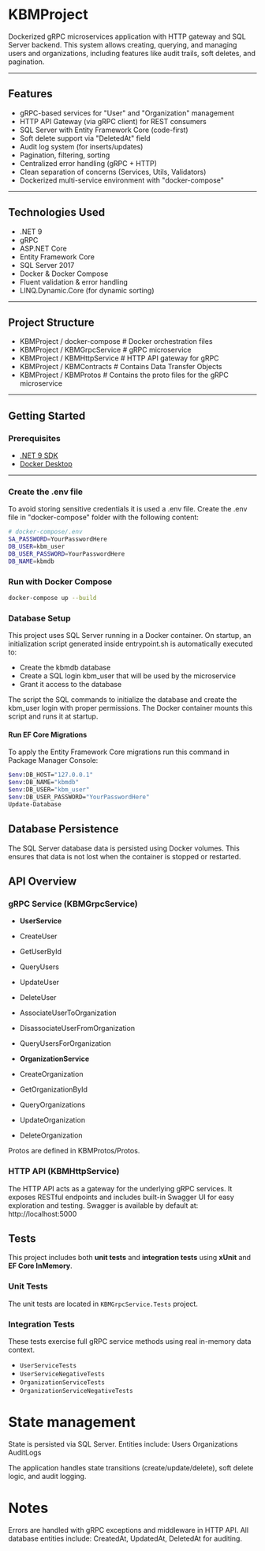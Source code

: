 # KBMProject

Dockerized gRPC microservices application with HTTP gateway and SQL Server backend. This system allows creating, querying, and managing users and organizations, including features like audit trails, soft deletes, and pagination.

---

## Features

- gRPC-based services for "User" and "Organization" management
- HTTP API Gateway (via gRPC client) for REST consumers
- SQL Server with Entity Framework Core (code-first)
- Soft delete support via "DeletedAt" field
- Audit log system (for inserts/updates)
- Pagination, filtering, sorting
- Centralized error handling (gRPC + HTTP)
- Clean separation of concerns (Services, Utils, Validators)
- Dockerized multi-service environment with "docker-compose"

---

## Technologies Used

- .NET 9
- gRPC
- ASP.NET Core
- Entity Framework Core
- SQL Server 2017
- Docker & Docker Compose
- Fluent validation & error handling
- LINQ.Dynamic.Core (for dynamic sorting)

---

## Project Structure
- KBMProject / docker-compose # Docker orchestration files
- KBMProject / KBMGrpcService # gRPC microservice
- KBMProject / KBMHttpService # HTTP API gateway for gRPC
- KBMProject / KBMContracts # Contains Data Transfer Objects
- KBMProject / KBMProtos # Contains the proto files for the gRPC microservice
---

## Getting Started

### Prerequisites

- [.NET 9 SDK](https://dotnet.microsoft.com/download)
- [Docker Desktop](https://www.docker.com/products/docker-desktop)

---

### Create the .env file
To avoid storing sensitive credentials it is used a .env file. Create the .env file in "docker-compose" folder with the following content:
```bash
# docker-compose/.env
SA_PASSWORD=YourPasswordHere
DB_USER=kbm_user
DB_USER_PASSWORD=YourPasswordHere
DB_NAME=kbmdb
```

### Run with Docker Compose

```bash
docker-compose up --build
```

### Database Setup
This project uses SQL Server running in a Docker container. On startup, an initialization script generated inside entrypoint.sh is automatically executed to:
- Create the kbmdb database
- Create a SQL login kbm_user that will be used by the microservice
- Grant it access to the database

The script the SQL commands to initialize the database and create the kbm_user login with proper permissions.
The Docker container mounts this script and runs it at startup.

#### Run EF Core Migrations
To apply the Entity Framework Core migrations run this command in Package Manager Console:
```bash
$env:DB_HOST="127.0.0.1"
$env:DB_NAME="kbmdb"
$env:DB_USER="kbm_user"
$env:DB_USER_PASSWORD="YourPasswordHere"
Update-Database
```

## Database Persistence
The SQL Server database data is persisted using Docker volumes. This ensures that data is not lost when the container is stopped or restarted.

## API Overview

### gRPC Service (KBMGrpcService)

- **UserService**
- CreateUser
- GetUserById
- QueryUsers
- UpdateUser
- DeleteUser
- AssociateUserToOrganization
- DisassociateUserFromOrganization
- QueryUsersForOrganization

- **OrganizationService**
- CreateOrganization
- GetOrganizationById
- QueryOrganizations
- UpdateOrganization
- DeleteOrganization

Protos are defined in KBMProtos/Protos.

### HTTP API (KBMHttpService)
The HTTP API acts as a gateway for the underlying gRPC services. It exposes RESTful endpoints and includes built-in Swagger UI for easy exploration and testing.
Swagger is available by default at: http://localhost:5000

## Tests

This project includes both **unit tests** and **integration tests** using **xUnit** and **EF Core InMemory**.

### Unit Tests
The unit tests are located in `KBMGrpcService.Tests` project.

### Integration Tests

These tests exercise full gRPC service methods using real in-memory data context.
- `UserServiceTests`
- `UserServiceNegativeTests`
- `OrganizationServiceTests`
- `OrganizationServiceNegativeTests`

# State management
State is persisted via SQL Server. Entities include:
Users
Organizations
AuditLogs

The application handles state transitions (create/update/delete), soft delete logic, and audit logging.

# Notes
Errors are handled with gRPC exceptions and middleware in HTTP API.
All database entities include: CreatedAt, UpdatedAt, DeletedAt for auditing.
